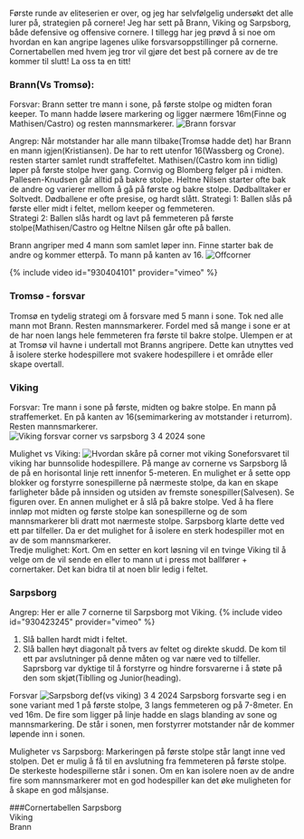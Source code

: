 Første runde av eliteserien er over, og jeg har selvfølgelig undersøkt det alle lurer på, strategien på cornere! Jeg har sett på Brann, Viking og Sarpsborg, både defensive og offensive cornere. I tillegg har jeg prøvd å si noe om hvordan en kan angripe lagenes ulike forsvarsoppstillinger på cornerne. Cornertabellen med hvem jeg tror vil gjøre det best på cornere av de tre kommer til slutt! La oss ta en titt!

### Brann(Vs Tromsø): 
Forsvar:
Brann setter tre mann i sone, på første stolpe og midten foran keeper. To mann hadde løsere markering og ligger nærmere 16m(Finne og Mathisen/Castro) og resten mannsmarkerer.
![Brann forsvar](https://github.com/n0rthface43/Ball/assets/157420543/494250f5-d372-4f45-9a96-5e5aa25dafcc)


Angrep:
Når motstander har alle mann tilbake(Tromsø hadde det) har Brann en mann igjen(Kristiansen). De har to rett utenfor 16(Wassberg og Crone). resten starter samlet rundt straffefeltet. Mathisen/(Castro kom inn tidlig) løper på første stolpe hver gang. Cornvig og Blomberg følger på i midten. Pallesen-Knudsen går alltid på bakre stolpe. Heltne Nilsen starter ofte bak de andre og varierer mellom å gå på første og bakre stolpe. 
Dødballtaker er Soltvedt. Dødballene er ofte presise, og hardt slått.
Strategi 1: Ballen slås på første eller midt i feltet, mellom keeper og femmeteren.  
Strategi 2: Ballen slås hardt og lavt på femmeteren på første stolpe(Mathisen/Castro og Heltne Nilsen går ofte på ballen. 

Brann angriper med 4 mann som samlet løper inn. Finne starter bak de andre og kommer etterpå. To mann på kanten av 16. 
![Offcorner](https://github.com/n0rthface43/Ball/assets/157420543/5975da9b-6d23-4225-8f4d-67502af5e59b)

{% include video id="930404101" provider="vimeo" %}
### Tromsø - forsvar
Tromsø en tydelig strategi om å forsvare med 5 mann i sone. Tok ned alle mann mot Brann. Resten mannsmarkerer. Fordel med så mange i sone er at de har noen langs hele femmeteren fra første til bakre stolpe. Ulempen er at at Tromsø vil havne i undertall mot Branns angripere. Dette kan utnyttes ved å isolere sterke hodespillere mot svakere hodespillere i et område eller skape overtall.



### Viking 
Forsvar: Tre mann i sone på første, midten og bakre stolpe. En mann på straffemerket. En på kanten av 16(semimarkering av motstander i returrom). Resten mannsmarkerer.  
![Viking forsvar corner vs sarpsborg 3 4 2024 sone](https://github.com/n0rthface43/Ball/assets/157420543/5fbbf0ee-a553-44ad-841a-0713f49db1b3)

Mulighet vs Viking: 
![Hvordan skåre på corner mot viking](https://github.com/n0rthface43/Ball/assets/157420543/e7bd53ec-e189-4730-8d11-32a56631fc71)
Soneforsvaret til viking har bunnsolide hodespillere. På mange av cornerne vs Sarpsborg lå de på en horisontal linje rett innenfor 5-meteren. En mulighet er å sette opp blokker og forstyrre sonespillerne på nærmeste stolpe, da kan en skape farligheter både på innsiden og utsiden av fremste sonespiller(Salvesen). Se figuren over. En annen mulighet er å slå på bakre stolpe. Ved å ha flere innløp mot midten og første stolpe kan sonespillerne og de som mannsmarkerer bli dratt mot nærmeste stolpe. Sarpsborg klarte dette ved ett par tilfeller. Da er det mulighet for å isolere en sterk hodespiller mot en av de som mannsmarkerer.  
Tredje mulighet: Kort. Om en setter en kort løsning vil en tvinge Viking til å velge om de vil sende en eller to mann ut i press mot ballfører + cornertaker. Det kan bidra til at noen blir ledig i feltet. 

### Sarpsborg
Angrep: 
Her er alle 7 cornerne til Sarpsborg mot Viking.
{% include video id="930423245" provider="vimeo" %}
1. Slå ballen hardt midt i feltet.
2. Slå ballen høyt diagonalt på tvers av feltet og direkte skudd. De kom til ett par avslutninger på denne måten og var nære ved to tilfeller. Saprsborg var dyktige til å forstyrre og hindre forsvarerne i å støte på den som skjøt(Tiblling og Junior(heading).

Forsvar
![Sarpsborg def(vs viking) 3 4 2024](https://github.com/n0rthface43/Ball/assets/157420543/3e81725b-ebdd-4f6a-b5dd-24b11ddb2662)
Sarpsborg forsvarte seg i en sone variant med 1 på første stolpe, 3 langs femmeteren og på 7-8meter. En ved 16m. De fire som ligger på linje hadde en slags blanding av sone og mannsmarkering. De står i sonen, men forstyrrer motstander når de kommer løpende inn i sonen. 

Muligheter vs Sarpsborg: Markeringen på første stolpe står langt inne ved stolpen. Det er mulig å få til en avslutning fra femmeteren på første stolpe. De sterkeste hodespillerne står i sonen. Om en kan isolere noen av de andre fire som mannsmarkerer mot en god hodespiller kan det øke muligheten for å skape en god målsjanse. 


###Cornertabellen
Sarpsborg<br>
Viking<br>
Brann

